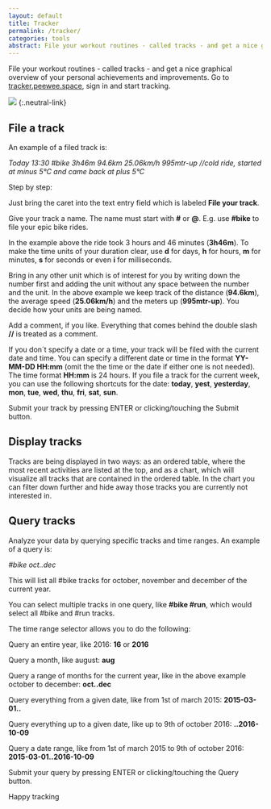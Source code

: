 ```yaml
---
layout: default
title: Tracker
permalink: /tracker/
categories: tools
abstract: File your workout routines - called tracks - and get a nice graphical overview of your personal achievements and improvements.
---
```

File your workout routines - called tracks - and get a nice graphical overview of your personal achievements and improvements. Go to [tracker.peewee.space](http://tracker.peewee.space), sign in and start tracking.

[![]({{site.url}}/i/tracker/tracker.jpg)](http://tracker.peewee.space)
{:.neutral-link}

File a track
---

An example of a filed track is:

 *Today 13:30 #bike 3h46m 94.6km 25.06km/h 995mtr-up //cold ride, started at minus 5°C and came back at plus 5°C*

Step by step:

Just bring the caret into the text entry field which is labeled **File your track**.

Give your track a name. The name must start with **#** or **@**. E.g. use **#bike** to file your epic bike rides.

In the example above the ride took 3 hours and 46 minutes (**3h46m**). To make the time units of your duration
    clear, use **d** for days, **h** for hours, **m** for minutes, **s** for seconds or even **i** for milliseconds.

Bring in any other unit which is of interest for you by writing down the number first and adding the unit without
    any space between the number and the unit. In the above example we keep track of the distance (**94.6km**), the average
    speed (**25.06km/h**) and the meters up (**995mtr-up**). You decide how your units are being named.

Add a comment, if you like. Everything that comes behind the double slash **//** is treated as a
    comment.

If you don´t specify a date or a time, your track will be filed with the current date and time.
    You can specify a different date or time in the format **YY-MM-DD HH:mm** (omit the the time or the date if either one is not needed).
    The time format **HH:mm** is 24 hours. If you file a track for the current week, you can use the following shortcuts for the date:
    **today**, **yest**, **yesterday**, **mon**, **tue**, **wed**, **thu**, **fri**, **sat**, **sun**.

Submit your track by pressing ENTER or clicking/touching the Submit button.

Display tracks
---

Tracks are being displayed in two ways: as an ordered table, where the most recent activities are listed at the top,
    and as a chart, which will visualize all tracks that are contained in the ordered table. In the chart you can filter
    down further and hide away those tracks you are currently not interested in.

Query tracks
---

Analyze your data by querying specific tracks and time ranges. An example of a query is:

*#bike oct..dec*

This will list all #bike tracks for october, november and december of the current year.

You can select multiple tracks in one query, like **#bike #run**, which would select all #bike and #run tracks.

The time range selector allows you to do the following:

Query an entire year, like 2016: **16** or **2016**

Query a month, like august: **aug**

Query a range of months for the current year, like in the above example october to december: **oct..dec**

Query everything from a given date, like from 1st of march 2015: **2015-03-01..**

Query everything up to a given date, like up to 9th of october 2016: **..2016-10-09**

Query a date range, like from 1st of march 2015 to 9th of october 2016: **2015-03-01..2016-10-09**

Submit your query by pressing ENTER or clicking/touching the Query button.

Happy tracking
